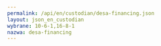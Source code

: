 ```yaml
---
permalink: /api/en/custodian/desa-financing.json
layout: json_en_custodian
wybrane: 10-6-1,16-8-1
nazwa: desa-financing
---
```

